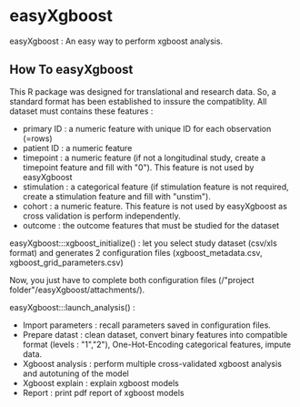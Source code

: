 # easyXgboost
easyXgboost : An easy way to perform xgboost analysis.

## How To easyXgboost

This R package was designed for translational and research data. So, a standard format has been established to inssure the compatiblity.
All dataset must contains these features : 
  - primary ID : a numeric feature with unique ID for each observation (=rows)
  - patient ID : a numeric feature
  - timepoint : a numeric feature (if not a longitudinal study, create a timepoint feature and fill with "0"). This feature is not used by easyXgboost 
  - stimulation : a categorical feature (if stimulation feature is not required, create a stimulation feature and fill with "unstim").
  - cohort : a numeric feature. This feature is not used by easyXgboost as cross validation is perform independently.
  - outcome : the outcome features that must be studied for the dataset

easyXgboost:::xgboost_initialize() : let you select study dataset (csv/xls format) and generates 2 configuration files (xgboost_metadata.csv, xgboost_grid_parameters.csv)

Now, you just have to complete both configuration files (/"project folder"/easyXgboost/attachments/).

easyXgboost:::launch_analysis() : 
  - Import parameters : recall parameters saved in configuration files.
  - Prepare datast : clean dataset, convert binary features into compatible format (levels : "1","2"), One-Hot-Encoding categorical features, impute data.
  - Xgboost analysis : perform multiple cross-validated xgboost analysis and autotuning of the model 
  - Xgboost explain : explain xgboost models
  - Report : print pdf report of xgboost models
